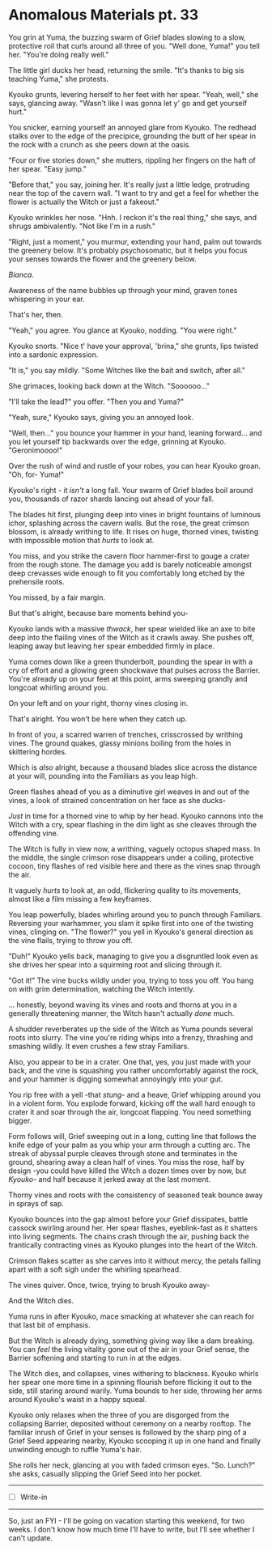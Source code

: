 # Anomalous Materials pt. 33

You grin at Yuma, the buzzing swarm of Grief blades slowing to a slow, protective roil that curls around all three of you. "Well done, Yuma!" you tell her. "You're doing really well."

The little girl ducks her head, returning the smile. "It's thanks to big sis teaching Yuma," she protests.

Kyouko grunts, levering herself to her feet with her spear. "Yeah, well," she says, glancing away. "Wasn't like I was gonna let y' go and get yourself hurt."

You snicker, earning yourself an annoyed glare from Kyouko. The redhead stalks over to the edge of the precipice, grounding the butt of her spear in the rock with a crunch as she peers down at the oasis.

"Four or five stories down," she mutters, rippling her fingers on the haft of her spear. "Easy jump."

"Before that," you say, joining her. It's really just a little ledge, protruding near the top of the cavern wall. "I want to try and get a feel for whether the flower is actually the Witch or just a fakeout."

Kyouko wrinkles her nose. "Hnh. I reckon it's the real thing," she says, and shrugs ambivalently. "Not like I'm in a rush."

"Right, just a moment," you murmur, extending your hand, palm out towards the greenery below. It's probably psychosomatic, but it helps you focus your senses towards the flower and the greenery below.

*Bianca*.

Awareness of the name bubbles up through your mind, graven tones whispering in your ear.

That's her, then.

"Yeah," you agree. You glance at Kyouko, nodding. "You were right."

Kyouko snorts. "Nice t' have your approval, 'brina," she grunts, lips twisted into a sardonic expression.

"It is," you say mildly. "Some Witches like the bait and switch, after all."

She grimaces, looking back down at the Witch. "Soooooo..."

"I'll take the lead?" you offer. "Then you and Yuma?"

"Yeah, sure," Kyouko says, giving you an annoyed look.

"Well, then..." you bounce your hammer in your hand, leaning forward... and you let yourself tip backwards over the edge, grinning at Kyouko. "Geronimoooo!"

Over the rush of wind and rustle of your robes, you can hear Kyouko groan. "Oh, for- Yuma!"

Kyouko's right - it *isn't* a long fall. Your swarm of Grief blades boil around you, thousands of razor shards lancing out ahead of your fall.

The blades hit first, plunging deep into vines in bright fountains of luminous ichor, splashing across the cavern walls. But the rose, the great crimson blossom, is already writhing to life. It rises on huge, thorned vines, twisting with impossible motion that *hurts* to look at.

You miss, and you strike the cavern floor hammer-first to gouge a crater from the rough stone. The damage you add is barely noticeable amongst deep crevasses wide enough to fit you comfortably long etched by the prehensile roots.

You missed, by a fair margin.

But that's alright, because bare moments behind you-

Kyouko lands with a massive *thwack*, her spear wielded like an axe to bite deep into the flailing vines of the Witch as it crawls away. She pushes off, leaping away but leaving her spear embedded firmly in place.

Yuma comes down like a green thunderbolt, pounding the spear in with a cry of effort and a glowing green shockwave that pulses across the Barrier. You're already up on your feet at this point, arms sweeping grandly and longcoat whirling around you.

On your left and on your right, thorny vines closing in.

That's alright. You won't be here when they catch up.

In front of you, a scarred warren of trenches, crisscrossed by writhing vines. The ground quakes, glassy minions boiling from the holes in skittering hordes.

Which is *also* alright, because a thousand blades slice across the distance at your will, pounding into the Familiars as you leap high.

Green flashes ahead of you as a diminutive girl weaves in and out of the vines, a look of strained concentration on her face as she ducks-

*Just* in time for a thorned vine to whip by her head. Kyouko cannons into the Witch with a cry, spear flashing in the dim light as she cleaves through the offending vine.

The Witch is fully in view now, a writhing, vaguely octopus shaped mass. In the middle, the single crimson rose disappears under a coiling, protective cocoon, tiny flashes of red visible here and there as the vines snap through the air.

It vaguely *hurts* to look at, an odd, flickering quality to its movements, almost like a film missing a few keyframes.

You leap powerfully, blades whirling around you to punch through Familiars. Reversing your warhammer, you slam it spike first into one of the twisting vines, clinging on. "The flower?" you yell in Kyouko's general direction as the vine flails, trying to throw you off.

"Duh!" Kyouko yells back, managing to give you a disgruntled look even as she drives her spear into a squirming root and slicing through it.

"Got it!" The vine bucks wildly under you, trying to toss you off. You hang on with grim determination, watching the Witch intently.

... honestly, beyond waving its vines and roots and thorns at you in a generally threatening manner, the Witch hasn't actually *done* much.

A shudder reverberates up the side of the Witch as Yuma pounds several roots into slurry. The vine you're riding whips into a frenzy, thrashing and smashing wildly. It even crushes a few stray Familiars.

Also, you appear to be in a crater. One that, yes, you just made with your back, and the vine is squashing you rather uncomfortably against the rock, and your hammer is digging somewhat annoyingly into your gut.

You rip free with a yell -that *stung*- and a heave, Grief whipping around you in a violent form. You explode forward, kicking off the wall hard enough to crater it and soar through the air, longcoat flapping. You need something bigger.

Form follows will, Grief sweeping out in a long, cutting line that follows the knife edge of your palm as you whip your arm through a cutting arc. The streak of abyssal purple cleaves through stone and terminates in the ground, shearing away a clean half of vines. You miss the rose, half by design -you could have killed the Witch a dozen times over by now, but *Kyouko*- and half because it jerked away at the last moment.

Thorny vines and roots with the consistency of seasoned teak bounce away in sprays of sap.

Kyouko bounces into the gap almost before your Grief dissipates, battle cassock swirling around her. Her spear flashes, eyeblink-fast as it shatters into living segments. The chains crash through the air, pushing back the frantically contracting vines as Kyouko plunges into the heart of the Witch.

Crimson flakes scatter as she carves into it without mercy, the petals falling apart with a soft sigh under the whirling spearhead.

The vines quiver. Once, twice, trying to brush Kyouko away-

And the Witch dies.

Yuma runs in after Kyouko, mace smacking at whatever she can reach for that last bit of emphasis.

But the Witch is already dying, something giving way like a dam breaking. You can *feel* the living vitality gone out of the air in your Grief sense, the Barrier softening and starting to run in at the edges.

The Witch dies, and collapses, vines withering to blackness. Kyouko whirls her spear one more time in a spinning flourish before flicking it out to the side, still staring around warily. Yuma bounds to her side, throwing her arms around Kyouko's waist in a happy squeal.

Kyouko only relaxes when the three of you are disgorged from the collapsing Barrier, deposited without ceremony on a nearby rooftop. The familiar inrush of Grief in your senses is followed by the sharp ping of a Grief Seed appearing nearby, Kyouko scooping it up in one hand and finally unwinding enough to ruffle Yuma's hair.

She rolls her neck, glancing at you with faded crimson eyes. "So. Lunch?" she asks, casually slipping the Grief Seed into her pocket.

---

- [ ] Write-in

---

So, just an FYI - I'll be going on vacation starting this weekend, for two weeks. I don't know how much time I'll have to write, but I'll see whether I can't update.
